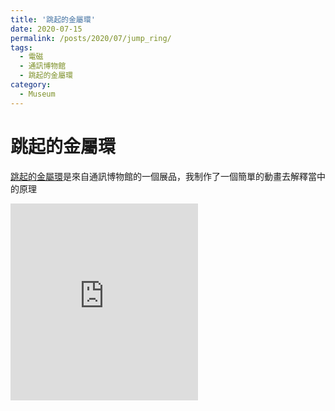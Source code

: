 ```yaml
---
title: '跳起的金屬環'
date: 2020-07-15
permalink: /posts/2020/07/jump_ring/
tags:
  - 電磁
  - 通訊博物館
  - 跳起的金屬環
category:
  - Museum
---
```



<!-- <iframe width="560" height="315" src="https://www.youtube.com/embed/QkqiaPZJa1Y" frameborder="0" allow="accelerometer; autoplay; encrypted-media; gyroscope; picture-in-picture" allowfullscreen></iframe> -->

# 跳起的金屬環

[跳起的金屬環](http://www.cmm.gov.mo/chi/exhibition/secondfloor/MoreInfo/2_2_5_JumpingRing.html)是來自通訊博物館的一個展品，我制作了一個簡單的動畫去解釋當中的原理

<!-- https://youtu.be/wzE2IL6-0Fg -->
<iframe height="315" src="https://www.youtube.com/embed/wzE2IL6-0Fg" frameborder="0" allow="accelerometer; autoplay; encrypted-media; gyroscope; picture-in-picture" allowfullscreen></iframe>
<!-- https://youtu.be/dK8ZFily3pI -->